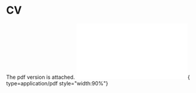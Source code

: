 # CV

The pdf version is attached. 
![Alt text](<CV-2.pdf>){ type=application/pdf style="width:90%"}